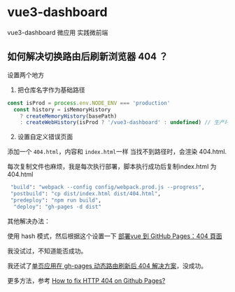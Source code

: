 # vue3-dashboard
vue3-dashboard 微应用 实践微前端

## 如何解决切换路由后刷新浏览器 404 ？

设置两个地方

1. 把仓库名字作为基础路径

```js
const isProd = process.env.NODE_ENV === 'production'
  const history = isMemoryHistory
    ? createMemoryHistory(basePath)
    : createWebHistory(isProd ? '/vue3-dashboard' : undefined) // 生产环境才设置基础路径
```

2. 设置自定义错误页面

添加一个 `404.html`，内容和 `index.html`一样
当找不到路径时，会渲染 404.html.

每次复制文件也麻烦，我是每次执行部署，脚本执行成功后复制index.html 为 404.html

```bash
 "build": "webpack --config config/webpack.prod.js --progress",
 "postbuild": "cp dist/index.html dist/404.html",
 "predeploy": "npm run build",
  "deploy": "gh-pages -d dist"
```

其他解决办法：

使用 hash 模式，然后根据这个设置一下 [部署vue 到 GitHub Pages：404 頁面](https://siddharam.com.tw/post/20190929/)

我没试过，不知道能否成功。

我还试了[单页应用在 gh-pages 动态路由刷新后 404 解决方案](https://segmentfault.com/a/1190000012951274)，没成功。

更多方法，参考 [How to fix HTTP 404 on Github Pages?](https://stackoverflow.com/questions/11577147/how-to-fix-http-404-on-github-pages)
